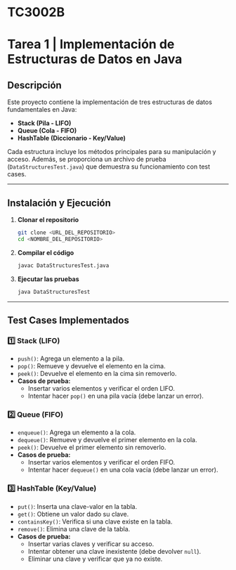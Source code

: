 # TC3002B

# Tarea 1 | Implementación de Estructuras de Datos en Java

## Descripción
Este proyecto contiene la implementación de tres estructuras de datos fundamentales en Java:
- **Stack (Pila - LIFO)**
- **Queue (Cola - FIFO)**
- **HashTable (Diccionario - Key/Value)**

Cada estructura incluye los métodos principales para su manipulación y acceso. Además, se proporciona un archivo de prueba (`DataStructuresTest.java`) que demuestra su funcionamiento con test cases.

---

## Instalación y Ejecución
1. **Clonar el repositorio**
   ```bash
   git clone <URL_DEL_REPOSITORIO>
   cd <NOMBRE_DEL_REPOSITORIO>
   ```

2. **Compilar el código**
   ```bash
   javac DataStructuresTest.java
   ```

3. **Ejecutar las pruebas**
   ```bash
   java DataStructuresTest
   ```

---

## Test Cases Implementados
### **1️⃣ Stack (LIFO)**
- `push()`: Agrega un elemento a la pila.
- `pop()`: Remueve y devuelve el elemento en la cima.
- `peek()`: Devuelve el elemento en la cima sin removerlo.
- **Casos de prueba:**
  - Insertar varios elementos y verificar el orden LIFO.
  - Intentar hacer `pop()` en una pila vacía (debe lanzar un error).

### **2️⃣ Queue (FIFO)**
- `enqueue()`: Agrega un elemento a la cola.
- `dequeue()`: Remueve y devuelve el primer elemento en la cola.
- `peek()`: Devuelve el primer elemento sin removerlo.
- **Casos de prueba:**
  - Insertar varios elementos y verificar el orden FIFO.
  - Intentar hacer `dequeue()` en una cola vacía (debe lanzar un error).

### **3️⃣ HashTable (Key/Value)**
- `put()`: Inserta una clave-valor en la tabla.
- `get()`: Obtiene un valor dado su clave.
- `containsKey()`: Verifica si una clave existe en la tabla.
- `remove()`: Elimina una clave de la tabla.
- **Casos de prueba:**
  - Insertar varias claves y verificar su acceso.
  - Intentar obtener una clave inexistente (debe devolver `null`).
  - Eliminar una clave y verificar que ya no existe.



